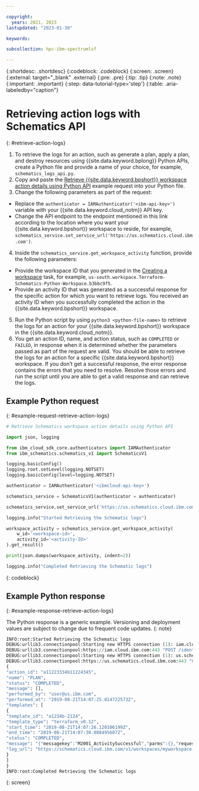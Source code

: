 ```yaml
---

copyright:
  years: 2021, 2023
lastupdated: "2023-01-30"

keywords: 

subcollection: hpc-ibm-spectrumlsf

---
```


{:shortdesc: .shortdesc}
{:codeblock: .codeblock}
{:screen: .screen}
{:external: target="_blank" .external}
{:pre: .pre}
{:tip: .tip}
{:note: .note}
{:important: .important}
{:step: data-tutorial-type='step'}
{:table: .aria-labeledby="caption"}

# Retrieving action logs with Schematics API
{: #retrieve-action-logs}

1. To retrieve the logs for an action, such as generate a plan, apply a plan, and destroy resources using {{site.data.keyword.bplong}} Python APIs, create a Python file and provide a name of your choice, for example, `schematics_logs_api.py`.
2. Copy and paste the [Retrieve {{site.data.keyword.bpshort}} workspace action details using Python API](/docs/ibm-spectrum-lsf?topic=ibm-spectrum-lsf-retrieve-action-logs#example-request-retrieve-action-logs) example request into your Python file.
3. Change the following parameters as part of the request:
  * Replace the `authenticator = IAMAuthenticator('<ibm-api-key>')` variable with your {{site.data.keyword.cloud_notm}} API key.
  * Change the API endpoint to the endpoint mentioned in this link according to the location where you want your {{site.data.keyword.bpshort}} workspace to reside, for example, `schematics_service.set_service_url('https://us.schematics.cloud.ibm.com')`.
4. Inside the `schematics_service.get_workspace_activity` function, provide the following parameters:
  * Provide the workspace ID that you generated in the [Creating a workspace](/docs/ibm-spectrum-lsf?topic=ibm-spectrum-lsf-creating-workspace) task, for example, `us-south.workspace.Terraform-Schematics-Python-Workspace.b3bbc9f5`.
  * Provide an activity ID that was generated as a successful response for the specific action for which you want to retrieve logs. You received an activity ID when you successfully completed the action in the {{site.data.keyword.bpshort}} workspace.
5. Run the Python script by using `python3 <python-file-name>` to retrieve the logs for an action for your {{site.data.keyword.bpshort}} workspace in the {{site.data.keyword.cloud_notm}}.
6. You get an action ID, name, and action status, such as `COMPLETED` or `FAILED`, in response when it is determined whether the parameters passed as part of the request are valid. You should be able to retrieve the logs for an action for a specific {{site.data.keyword.bpshort}} workspace. If you don’t get a successful response, the error response contains the errors that you need to resolve. Resolve those errors and run the script until you are able to get a valid response and can retrieve the logs.

## Example Python request
{: #example-request-retrieve-action-logs}

```python
# Retrieve Schematics workspace action details using Python API

import json, logging

from ibm_cloud_sdk_core.authenticators import IAMAuthenticator
from ibm_schematics.schematics_v1 import SchematicsV1

logging.basicConfig()
logging.root.setLevel(logging.NOTSET)
logging.basicConfig(level=logging.NOTSET)

authenticator = IAMAuthenticator('<ibmcloud-api-key>')

schematics_service = SchematicsV1(authenticator = authenticator)

schematics_service.set_service_url('https://us.schematics.cloud.ibm.com')

logging.info("Started Retrieving the Schematic logs")

workspace_activity = schematics_service.get_workspace_activity(
    w_id='<workspace-id>',
    activity_id='<activity-ID>'
).get_result()

print(json.dumps(workspace_activity, indent=2))

logging.info("Completed Retrieving the Schematic logs")
```
{: codeblock}

## Example Python response
{: #example-response-retrieve-action-logs}

The Python response is a generic example. Versioning and deployment values are subject to change due to frequent code updates. 
{: note}

```python
INFO:root:Started Retrieving the Schematic logs
DEBUG:urllib3.connectionpool:Starting new HTTPS connection (1): iam.cloud.ibm.com:443
DEBUG:urllib3.connectionpool:https://iam.cloud.ibm.com:443 "POST /identity/token HTTP/1.1" 200 992
DEBUG:urllib3.connectionpool:Starting new HTTPS connection (1): us.schematics.cloud.ibm.com:443
DEBUG:urllib3.connectionpool:https://us.schematics.cloud.ibm.com:443 "GET /v1/workspaces/us-east.workspace.sunil-myworkspace-may12.2e0a560f/actions/6242ef71d4003bdae4a7ed7a3cbb0887 HTTP/1.1" 200 None
{
"action_id": "a11223334b11224345",
"name": "PLAN",
"status": "COMPLETED",
"message": [],
"performed_by": "user@us.ibm.com",
"performed_at": "2019-08-21T14:07:25.814722573Z",
"templates": [
{
"template_id": "a1234b-2124",
"template_type": "terraform_v0.12",
"start_time": "2019-08-21T14:07:26.120106199Z",
"end_time": "2019-08-21T14:07:30.088495607Z",
"status": "COMPLETED",
"message": "{"messagekey":"M2001_ActivitySuccessful","parms":{},"requestid":"1234b1234b123-1234n13","timestamp":"2019-08-21T14:07:30.088498532Z"}",
"log_url": "https://schematics.cloud.ibm.com/v1/workspaces/myworkspace-123456/runtime_data/a1234b-2124/log_store/actions/11223334b11224345"
}
]
}
INFO:root:Completed Retrieving the Schematic logs
```
{: screen}
